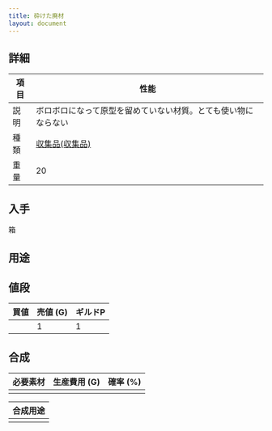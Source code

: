 ```yaml
---
title: 砕けた廃材
layout: document
---
```

## 詳細


|項目|性能|
|---|---|
|説明|ボロボロになって原型を留めていない材質。とても使い物にならない|
|種類|[収集品(収集品)](収集品(収集品))|
|重量|20|

## 入手

箱

## 用途


## 値段


|買値|売値 (G)|ギルドP|
|---|---|---|
||1|1|

## 合成


|必要素材|生産費用 (G)|確率 (%)|
|---|---|---|
||||


|合成用途|
|---|
||
